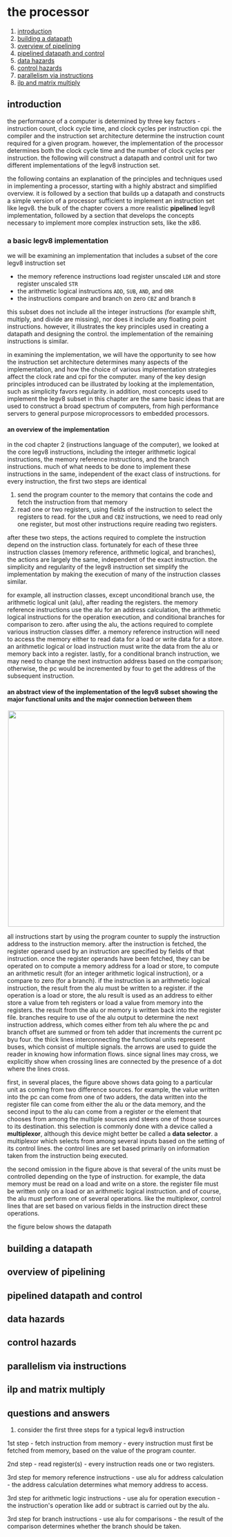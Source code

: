 #  the processor

1.  [introduction](#introduction)
2.  [building a datapath](#building-a-datapath)
3.  [overview of pipelining](#overview-of-pipelining)
4.  [pipelined datapath and control](#pipelined-datapath-and-control)
5.  [data hazards](#data-hazards)
6.  [control hazards](#control-hazards)
7.  [parallelism via instructions](#parallelism-via-instructions)
8.  [ilp and matrix multiply](#ilp-and-matrix-multiply)

##  introduction

the performance of a computer is determined by three key factors -  instruction count, clock cycle time, and clock cycles per instruction cpi.  the compiler and the instruction set architecture determine the instruction count required for a given program.  however, the implementation of the processor determines both the clock cycle time and the number of clock cycles per instruction.  the following will construct a datapath and control unit for two different implementations of the legv8 instruction set.

the following contains an explanation of the principles and techniques used in implementing a processor, starting with a highly abstract and simplified overview.  it is followed by a section that builds up a datapath and constructs a simple version of a processor sufficient to implement an instruction set like legv8.  the bulk of the chapter covers a more realistic **pipelined** legv8 implementation, followed by a section that develops the concepts necessary to implement more complex instruction sets, like the x86.

###  a basic legv8 implementation

we will be examining an implementation that includes a subset of the core legv8 instruction set 

-  the memory reference instructions load register unscaled `LDR` and store register unscaled `STR`
-  the arithmetic logical instructions `ADD`, `SUB`, `AND`, and `ORR`
-  the instructions compare and branch on zero `CBZ` and branch `B`

this subset does not include all the integer instructions (for example shift, multiply, and divide are missing), nor does it include any floating point instructions.  however, it illustrates the key principles used in creating a datapath and designing the control.  the implementation of the remaining instructions is similar.

in examining the implementation, we will have the opportunity to see how the instruction set architecture determines many aspects of the implementation, and how the choice of various implementation strategies affect the clock rate and cpi for the computer.  many of the key design principles introduced can be illustrated by looking at the implementation, such as simplicity favors regularity.  in addition, most concepts used to implement the legv8 subset in this chapter are the same basic ideas that are used to construct a broad spectrum of computers, from high performance servers to general purpose microprocessors to embedded processors.

####  an overview of the implementation

in the cod chapter 2 (instructions language of the computer), we looked at the core legv8 instructions, including the integer arithmetic logical instructions, the memory reference instructions, and the branch instructions.  much of what needs to be done to implement these instructions in the same, independent of the exact class of instructions.  for every instruction, the first two steps are identical

1.  send the program counter to the memory that contains the code and fetch the instruction from that memory
2.  read one or two registers, using fields of the instruction to select the registers to read.  for the `LDUR` and `CBZ` instructions, we need to read only one register, but most other instructions require reading two registers.

after these two steps, the actions required to complete the instruction depend on the instruction class.  fortunately for each of these three instruction classes (memory reference, arithmetic logical, and branches), the actions are largely the same, independent of the exact instruction.  the simplicity and regularity of the legv8 instruction set simplify the implementation by making the execution of many of the instruction classes similar. 

for example, all instruction classes, except unconditional branch use, the arithmetic logical unit (alu), after reading the registers.  the memory reference instructions use the alu for an address calculation, the arithmetic logical instructions for the operation execution, and conditional branches for comparison to zero.  after using the alu, the actions required to complete various instruction classes differ.  a memory reference instruction will need to access the memory either to read data for a load or write data for a store.  an arithmetic logical or load instruction must write the data from the alu or memory back into a register.  lastly, for a conditional branch instruction, we may need to change the next instruction address based on the comparison; otherwise, the pc would be incremented by four to get the address of the subsequent instruction.

####  an abstract view of the implementation of the legv8 subset showing the major functional units and the major connection between them 

<div align="center">
    <img width="500" src="https://zytools.zybooks.com/zyAuthor/CompOrgAndDesign_PattersonHennesy/56/IMAGES/embedded_image_1arm_d4e8f7c0-c340-9c9b-a5b8-92ea8b357821_5fPSCoDUJwAdYDA1Hv94.png">
</div>

all instructions start by using the program counter to supply the instruction address to the instruction memory.  after the instruction is fetched, the register operand used by an instruction are specified by fields of that instruction.  once the register operands have been fetched, they can be operated on to compute a memory address for a load or store, to compute an arithmetic result (for an integer arithmetic logical instruction), or a compare to zero (for a branch).  if the instruction is an arithmetic logical instruction, the result from the alu must be written to a register.  if the operation is a load or store, the alu result is used as an address to either store a value from teh registers or load a value from memory into the registers.  the result from the alu or memory is written back into the register file.  branches require to use of the alu output to determine the next instruction address, which comes either from teh alu where the pc and branch offset are summed or from teh adder that increments the current pc byu four.  the thick lines interconnecting the functional units represent buses, which consist of multiple signals.  the arrows are used to guide the reader in knowing how information flows.  since signal lines may cross, we explicitly show when crossing lines are connected by the presence of a dot where the lines cross.

first, in several places, the figure above shows data going to a particular unit as coming from two difference sources.  for example, the value written into the pc can come from one of two adders, the data written into the register file can come from either the alu or the data memory, and the second input to the alu can come from a register or the element that chooses from among the multiple sources and steers one of those sources to its destination.  this selection is commonly done with a device called a **multiplexor**, although this device might better be called a **data selector**.  a multiplexor which selects from among several inputs based on the setting of its control lines.  the control lines are set based primarily on information taken from the instruction being executed.

the second omission in the figure above is that several of the units must be controlled depending on the type of instruction.  for example, the data memory must be read on a load and write on a store.  the register file must be written only on a load or an arithmetic logical instruction.  and of course, the alu must perform one of several operations.  like the multiplexor, control lines that are set based on various fields in the instruction direct these operations.

the figure below shows the datapath

##  building a datapath

##  overview of pipelining

##  pipelined datapath and control

##  data hazards

##  control hazards

##  parallelism via instructions

##  ilp and matrix multiply

##  questions and answers

1.  consider the first three steps for a typical legv8 instruction

1st step -  fetch instruction from memory -  every instruction must first be fetched from memory, based on the value of the program counter.

2nd step -  read register(s) -  every instruction reads one or two registers.

3rd step for memory reference instructions -  use alu for address calculation -  the address calculation determines what memory address to access.

3rd step for arithmetic logic instructions - use alu for operation execution -  the instruction's operation like add or subtract is carried out by the alu.

3rd step for branch instructions -  use alu for comparisons -  the result of the comparison determines whether the branch should be taken.




